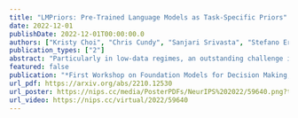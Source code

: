 ```yaml
---
title: "LMPriors: Pre-Trained Language Models as Task-Specific Priors"
date: 2022-12-01
publishDate: 2022-12-01T00:00:00.0
authors: ["Kristy Choi", "Chris Cundy", "Sanjari Srivasta", "Stefano Ermon"]
publication_types: ["2"]
abstract: "Particularly in low-data regimes, an outstanding challenge in machine learning is developing principled techniques for augmenting our models with suitable priors. This is to encourage them to learn in ways that are compatible with our understanding of the world. But in contrast to generic priors such as shrinkage or sparsity, we draw inspiration from the recent successes of large-scale language models (LMs) to construct task-specific priors distilled from the rich knowledge of LMs. Our method, Language Model Priors (LMPriors), incorporates auxiliary natural language metadata about the task -- such as variable names and descriptions -- to encourage downstream model outputs to be consistent with the LM's common-sense reasoning based on the metadata. Empirically, we demonstrate that LMPriors improve model performance in settings where such natural language descriptions are available, and perform well on several tasks that benefit from such prior knowledge, such as feature selection, causal inference, and safe reinforcement learning."
featured: false
publication: "*First Workshop on Foundation Models for Decision Making, Neurips 2022*"
url_pdf: https://arxiv.org/abs/2210.12530
url_poster: https://nips.cc/media/PosterPDFs/NeurIPS%202022/59640.png?t=1667865786.2184136
url_video: https://nips.cc/virtual/2022/59640
---
```

